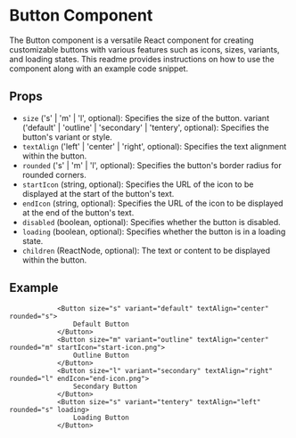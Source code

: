 # Button Component

The Button component is a versatile React component for creating customizable buttons with various features such as icons, sizes, variants, and loading states. This readme provides instructions on how to use the component along with an example code snippet.

## Props

- `size` ('s' | 'm' | 'l', optional): Specifies the size of the button.
variant ('default' | 'outline' | 'secondary' | 'tentery', optional): Specifies the button's variant or style.
- `textAlign` ('left' | 'center' | 'right', optional): Specifies the text alignment within the button.
- `rounded` ('s' | 'm' | 'l', optional): Specifies the button's border radius for rounded corners.
- `startIcon` (string, optional): Specifies the URL of the icon to be displayed at the start of the button's text.
- `endIcon` (string, optional): Specifies the URL of the icon to be displayed at the end of the button's text.
- `disabled` (boolean, optional): Specifies whether the button is disabled.
- `loading` (boolean, optional): Specifies whether the button is in a loading state.
- `children` (ReactNode, optional): The text or content to be displayed within the button.

## Example 

```
            <Button size="s" variant="default" textAlign="center" rounded="s">
                Default Button
            </Button>
            <Button size="m" variant="outline" textAlign="center" rounded="m" startIcon="start-icon.png">
                Outline Button
            </Button>
            <Button size="l" variant="secondary" textAlign="right" rounded="l" endIcon="end-icon.png">
                Secondary Button
            </Button>
            <Button size="s" variant="tentery" textAlign="left" rounded="s" loading>
                Loading Button
            </Button>
```
